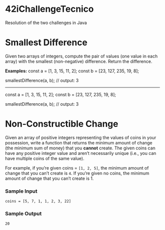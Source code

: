 # 42iChallengeTecnico
Resolution of the two challenges in Java

# Smallest Difference

Given two arrays of integers, compute the pair of values (one value in each array) with the smallest (non-negative) difference. 
Return the difference.

**Examples:**
const a = [1, 3, 15, 11, 2];
const b = [23, 127, 235, 19, 8];

smallestDifference(a, b); // output: 3

------------------------------------------
const a = [1, 3, 15, 11, 2];
const b = [23, 127, 235, 19, 8];

smallestDifference(a, b); // output: 3



# Non-Constructible Change

Given an array of positive integers representing the values of coins in your possession, write a function that returns the minimum
amount of change (the minimum sum of money) that you **cannot** create. The given coins can have any positive integer value and aren’t 
necessarily unique (i.e., you can have multiple coins of the same value).

For example, if you’re given coins = `[1, 2, 5]`, the minimum amount of change that you can’t create is `4`. If you’re given no coins, 
the minimum amount of change that you can’t create is 1.

### **Sample Input**

`coins = [5, 7, 1, 1, 2, 3, 22]`

### **Sample Output**

`20`
